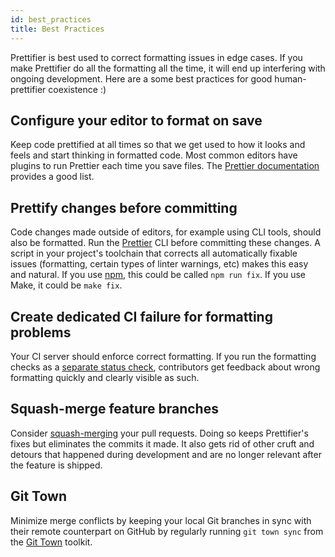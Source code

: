 ```yaml
---
id: best_practices
title: Best Practices
---
```


Prettifier is best used to correct formatting issues in edge cases. If you make
Prettifier do all the formatting all the time, it will end up interfering with
ongoing development. Here are a some best practices for good human-prettifier
coexistence :)

## Configure your editor to format on save

Keep code prettified at all times so that we get used to how it looks and feels
and start thinking in formatted code. Most common editors have plugins to run
Prettier each time you save files. The
[Prettier documentation](https://prettier.io/docs/en/editors.html) provides a
good list.

## Prettify changes before committing

Code changes made outside of editors, for example using CLI tools, should also
be formatted. Run the [Prettier](https://prettier.io) CLI before committing
these changes. A script in your project's toolchain that corrects all
automatically fixable issues (formatting, certain types of linter warnings, etc)
makes this easy and natural. If you use [npm](https://www.npmjs.com), this could
be called `npm run fix`. If you use Make, it could be `make fix`.

## Create dedicated CI failure for formatting problems

Your CI server should enforce correct formatting. If you run the formatting
checks as a
[separate status check](https://help.github.com/en/github/administering-a-repository/about-required-status-checks),
contributors get feedback about wrong formatting quickly and clearly visible as
such.

## Squash-merge feature branches

Consider
[squash-merging](https://help.github.com/en/github/collaborating-with-issues-and-pull-requests/about-pull-request-merges#squash-and-merge-your-pull-request-commits)
your pull requests. Doing so keeps Prettifier's fixes but eliminates the commits
it made. It also gets rid of other cruft and detours that happened during
development and are no longer relevant after the feature is shipped.

## Git Town

Minimize merge conflicts by keeping your local Git branches in sync with their
remote counterpart on GitHub by regularly running `git town sync` from the
[Git Town](http://www.git-town.com) toolkit.
